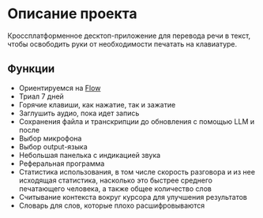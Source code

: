 # Описание проекта

Кроссплатформенное десктоп-приложение для перевода речи в текст, чтобы освободить руки от необходимости печатать на клавиатуре.

## Функции

 - Ориентируемся на [Flow](https://wisprflow.ai/)
 - Триал 7 дней
 - Горячие клавиши, как нажатие, так и зажатие
 - Заглушить аудио, пока идет запись
 - Сохранения файла и транскрипции до обновления с помощью LLM и после
 - Выбор микрофона
 - Выбор output-языка
 - Небольшая панелька с индикацией звука
 - Реферальная программа
 - Статистика использования, в том числе скорость разговора и из нее исходящая статистика, насколько это быстрее среднего печатающего человека, а также общее количество слов
 - Считывание контекста вокруг курсора для улучшения результатов
 - Словарь для слов, которые плохо расшифровываются
